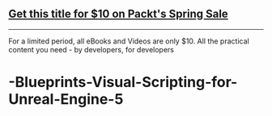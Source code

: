 ## [Get this title for $10 on Packt's Spring Sale](https://www.packt.com/B17877?utm_source=github&utm_medium=packt-github-repo&utm_campaign=spring_10_dollar_2022)
-----
For a limited period, all eBooks and Videos are only $10. All the practical content you need \- by developers, for developers

# -Blueprints-Visual-Scripting-for-Unreal-Engine-5